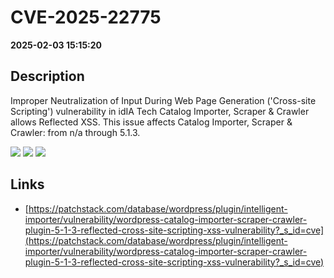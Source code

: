 # CVE-2025-22775

**2025-02-03 15:15:20**

## Description
Improper Neutralization of Input During Web Page Generation ('Cross-site Scripting') vulnerability in idIA Tech Catalog Importer, Scraper & Crawler allows Reflected XSS. This issue affects Catalog Importer, Scraper & Crawler: from n/a through 5.1.3.

![](https://img.shields.io/static/v1?label=Score&message=7.1&color=red)
![](https://img.shields.io/static/v1?label=Severity&message=HIGH&color=red)
![](https://img.shields.io/static/v1?label=CWE&message=XSS&color=green)

## Links
- [https://patchstack.com/database/wordpress/plugin/intelligent-importer/vulnerability/wordpress-catalog-importer-scraper-crawler-plugin-5-1-3-reflected-cross-site-scripting-xss-vulnerability?_s_id=cve](https://patchstack.com/database/wordpress/plugin/intelligent-importer/vulnerability/wordpress-catalog-importer-scraper-crawler-plugin-5-1-3-reflected-cross-site-scripting-xss-vulnerability?_s_id=cve)
